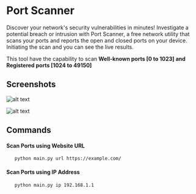 # Port Scanner 
Discover your network's security vulnerabilities in minutes! Investigate a potential breach or intrusion with Port Scanner, a free network utility that scans your ports and reports the open and closed ports on your device. Initiating the scan and you can see the live results.

This tool have the capability to scan **Well-known ports [0 to 1023] and Registered ports [1024 to 49150]**

## Screenshots 
![alt text](https://samrat-sarkar.github.io/Port_Scanner/screenshot1.PNG)

![alt text](https://samrat-sarkar.github.io/Port_Scanner/screenshot2.PNG)
## Commands
#### Scan Ports using Website URL 
```http
   python main.py url https://example.com/
```
#### Scan Ports using IP Address 

```http
   python main.py ip 192.168.1.1
```
